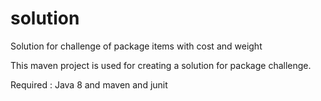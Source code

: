 # solution
Solution for challenge of package items with cost and weight

This maven project is used for creating a solution for package challenge.

Required : Java 8 and maven and junit
